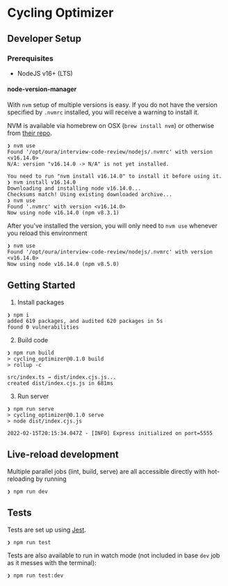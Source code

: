# Cycling Optimizer

## Developer Setup

### Prerequisites

* NodeJS v16+ (LTS)

#### node-version-manager

With `nvm` setup of multiple versions is easy. If you do not have the version specified by `.nvmrc` installed, you will receive a warning to install it.

NVM is available via homebrew on OSX (`brew install nvm`) or otherwise from [their repo](https://github.com/nvm-sh/nvm).

```shell
❯ nvm use
Found '/opt/oura/interview-code-review/nodejs/.nvmrc' with version <v16.14.0>
N/A: version "v16.14.0 -> N/A" is not yet installed.

You need to run "nvm install v16.14.0" to install it before using it.
❯ nvm install v16.14.0
Downloading and installing node v16.14.0...
Checksums match! Using existing downloaded archive...
❯ nvm use
Found '.nvmrc' with version <v16.14.0>
Now using node v16.14.0 (npm v8.3.1)
```

After you've installed the version, you will only need to `nvm use` whenever you reload this environment

```shell
❯ nvm use
Found '/opt/oura/interview-code-review/nodejs/.nvmrc' with version <v16.14.0>
Now using node v16.14.0 (npm v8.5.0)
```

## Getting Started

1. Install packages
```shell
❯ npm i
added 619 packages, and audited 620 packages in 5s
found 0 vulnerabilities
```
2. Build code
```shell
❯ npm run build
> cycling_optimizer@0.1.0 build
> rollup -c

src/index.ts → dist/index.cjs.js...
created dist/index.cjs.js in 681ms
```
3. Run server
```shell
❯ npm run serve
> cycling_optimizer@0.1.0 serve
> node dist/index.cjs.js

2022-02-15T20:15:34.047Z - [INFO] Express initialized on port=5555
```

## Live-reload development

Multiple parallel jobs (lint, build, serve) are all accessible directly with hot-reloading by running
```shell
❯ npm run dev
```

## Tests

Tests are set up using [Jest](https://jestjs.io/).

```shell
❯ npm run test
```

Tests are also available to run in watch mode (not included in base `dev` job as it messes with the terminal):
```shell
❯ npm run test:dev
```

